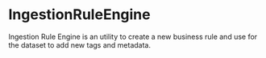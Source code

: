 # IngestionRuleEngine
Ingestion Rule Engine is an utility to create a  new business rule and use for the dataset  to add new tags and metadata.
